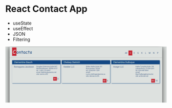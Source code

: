 # React Contact App 

- useState
- useEffect
- JSON
- Filtering

![alt app screenshot](screenshot.png)
